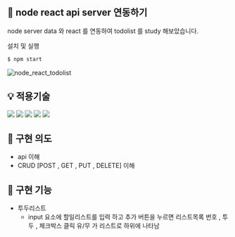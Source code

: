 ## 📌 node react api server 연동하기

node server data 와 react 를 연동하여 todolist 를 study 해보았습니다.


설치 및 실행 
```js
$ npm start
```

![node_react_todolist](https://user-images.githubusercontent.com/89799325/207507319-4d777550-6bcb-46f8-92e7-b9b4934637f7.gif)

## 💡 적용기술
<img src="https://img.shields.io/badge/html-E34F26?style=for-the-badge&logo=html5&logoColor=white">   <img src="https://img.shields.io/badge/styled components-DB7093?style=for-the-badge&logo=styled-components&logoColor=black"/>   <img src="https://img.shields.io/badge/javascript-F7DF1E?style=for-the-badge&logo=javascript&logoColor=black">   <img src="https://img.shields.io/badge/react-61DAFB?style=for-the-badge&logo=react&logoColor=black">   <img src="https://img.shields.io/badge/Node.js-339933?style=for-the-badge&logo=Node.js&logoColor=black">



## 📝 구현 의도

* api 이해
* CRUD [POST , GET , PUT , DELETE] 이해



## 📝 구현 기능

* 투두리스트
  * input 요소에 할일리스트를 입력 하고 추가 버튼을 누르면 리스트목록 번호 , 투두 , 체크박스 클릭 유/무 가 
    리스트로 하위에 나타남 
